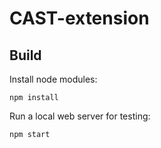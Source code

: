 # CAST-extension
Build 
----

Install node modules:
```
npm install
```
Run a local web server for testing:
```
npm start
```
